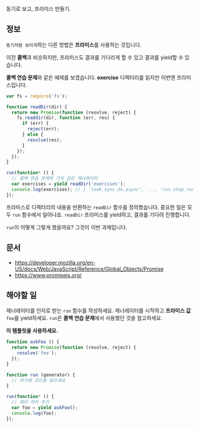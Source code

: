 동기로 보고, 프라미스 만들기.

## 정보
`동기처럼 보이게`하는 다른 방법은 **프라미스**를 사용하는 것입니다.

이전 **콜백**과 비슷하지만, 프라미스도 결과를 기다리게 할 수 있고 결과를 yield할
수 있습니다.

**콜백 연습 문제**와 같은 예제를 보겠습니다. **exercise** 디렉터리를 읽지만
이번엔 프라미스입니다.
```js
var fs = require('fs');

function readDir(dir) {
  return new Promise(function (resolve, reject) {
    fs.readdir(dir, function (err, res) {
      if (err) {
        reject(err);
      } else {
        resolve(res);
      }
    });
  });
}

run(function* () {
  // 콜백 연습 문제와 거의 같은 제너레이터
  var exercises = yield readDir('exercises');
  console.log(exercises); // [ 'look_sync_do_async', ..., 'run_stop_run' ]
});

```
프라미스로 디렉터리의 내용을 반환하는 `readDir` 함수를 정의했습니다.
중요한 일은 모두 `run` 함수에서 일어나죠. `readDir` 프라미스를 yield하고, 결과를
기다려 진행합니다.

`run`이 어떻게 그렇게 했을까요? 그것이 이번 과제입니다.

## 문서
 - https://developer.mozilla.org/en-US/docs/Web/JavaScript/Reference/Global_Objects/Promise
 - https://www.promisejs.org/

## 해야할 일

제너레이터를 인자로 받는 `run` 함수를 작성하세요. 제너레이터를 시작하고
**프라미스 값** `foo`를 yield하세요. `run`은 **콜백 연습 문제**에서 사용했던 것을
참고하세요.

**이 템플릿을 사용하세요.**
```js
function askFoo () {
  return new Promise(function (resolve, reject) {
    resolve('foo');
  });
}

function run (generator) {
  // 여기에 코드를 넣으세요
}

run(function* () {
  // 에러 처리 추가
  var foo = yield askFoo();
  console.log(foo);
});
```
